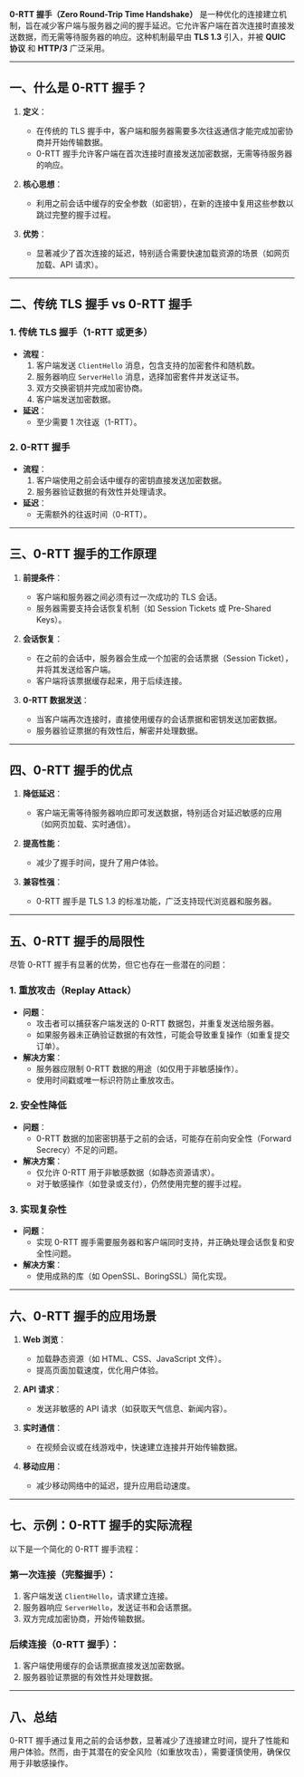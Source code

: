 **0-RTT 握手（Zero Round-Trip Time Handshake）** 是一种优化的连接建立机制，旨在减少客户端与服务器之间的握手延迟。它允许客户端在首次连接时直接发送数据，而无需等待服务器的响应。这种机制最早由 **TLS 1.3** 引入，并被 **QUIC 协议** 和 **HTTP/3** 广泛采用。


---

## **一、什么是 0-RTT 握手？**
1. **定义**：
   - 在传统的 TLS 握手中，客户端和服务器需要多次往返通信才能完成加密协商并开始传输数据。
   - 0-RTT 握手允许客户端在首次连接时直接发送加密数据，无需等待服务器的响应。

2. **核心思想**：
   - 利用之前会话中缓存的安全参数（如密钥），在新的连接中复用这些参数以跳过完整的握手过程。

3. **优势**：
   - 显著减少了首次连接的延迟，特别适合需要快速加载资源的场景（如网页加载、API 请求）。

---

## **二、传统 TLS 握手 vs 0-RTT 握手**

### 1. **传统 TLS 握手（1-RTT 或更多）**
- **流程**：
  1. 客户端发送 `ClientHello` 消息，包含支持的加密套件和随机数。
  2. 服务器响应 `ServerHello` 消息，选择加密套件并发送证书。
  3. 双方交换密钥并完成加密协商。
  4. 客户端发送加密数据。
- **延迟**：
  - 至少需要 1 次往返（1-RTT）。

### 2. **0-RTT 握手**
- **流程**：
  1. 客户端使用之前会话中缓存的密钥直接发送加密数据。
  2. 服务器验证数据的有效性并处理请求。
- **延迟**：
  - 无需额外的往返时间（0-RTT）。

---

## **三、0-RTT 握手的工作原理**
1. **前提条件**：
   - 客户端和服务器之间必须有过一次成功的 TLS 会话。
   - 服务器需要支持会话恢复机制（如 Session Tickets 或 Pre-Shared Keys）。

2. **会话恢复**：
   - 在之前的会话中，服务器会生成一个加密的会话票据（Session Ticket），并将其发送给客户端。
   - 客户端将该票据缓存起来，用于后续连接。

3. **0-RTT 数据发送**：
   - 当客户端再次连接时，直接使用缓存的会话票据和密钥发送加密数据。
   - 服务器验证票据的有效性后，解密并处理数据。

---

## **四、0-RTT 握手的优点**
1. **降低延迟**：
   - 客户端无需等待服务器响应即可发送数据，特别适合对延迟敏感的应用（如网页加载、实时通信）。

2. **提高性能**：
   - 减少了握手时间，提升了用户体验。

3. **兼容性强**：
   - 0-RTT 握手是 TLS 1.3 的标准功能，广泛支持现代浏览器和服务器。

---

## **五、0-RTT 握手的局限性**
尽管 0-RTT 握手有显著的优势，但它也存在一些潜在的问题：

### 1. **重放攻击（Replay Attack）**
- **问题**：
  - 攻击者可以捕获客户端发送的 0-RTT 数据包，并重复发送给服务器。
  - 如果服务器未正确验证数据的有效性，可能会导致重复操作（如重复提交订单）。
- **解决方案**：
  - 服务器应限制 0-RTT 数据的用途（如仅用于非敏感操作）。
  - 使用时间戳或唯一标识符防止重放攻击。

### 2. **安全性降低**
- **问题**：
  - 0-RTT 数据的加密密钥基于之前的会话，可能存在前向安全性（Forward Secrecy）不足的问题。
- **解决方案**：
  - 仅允许 0-RTT 用于非敏感数据（如静态资源请求）。
  - 对于敏感操作（如登录或支付），仍然使用完整的握手过程。

### 3. **实现复杂性**
- **问题**：
  - 实现 0-RTT 握手需要服务器和客户端同时支持，并正确处理会话恢复和安全性问题。
- **解决方案**：
  - 使用成熟的库（如 OpenSSL、BoringSSL）简化实现。

---

## **六、0-RTT 握手的应用场景**
1. **Web 浏览**：
   - 加载静态资源（如 HTML、CSS、JavaScript 文件）。
   - 提高页面加载速度，优化用户体验。

2. **API 请求**：
   - 发送非敏感的 API 请求（如获取天气信息、新闻内容）。

3. **实时通信**：
   - 在视频会议或在线游戏中，快速建立连接并开始传输数据。

4. **移动应用**：
   - 减少移动网络中的延迟，提升应用启动速度。

---

## **七、示例：0-RTT 握手的实际流程**
以下是一个简化的 0-RTT 握手流程：

### 第一次连接（完整握手）：
1. 客户端发送 `ClientHello`，请求建立连接。
2. 服务器响应 `ServerHello`，发送证书和会话票据。
3. 双方完成加密协商，开始传输数据。

### 后续连接（0-RTT 握手）：
1. 客户端使用缓存的会话票据直接发送加密数据。
2. 服务器验证票据的有效性并处理数据。

---

## **八、总结**
0-RTT 握手通过复用之前的会话参数，显著减少了连接建立时间，提升了性能和用户体验。然而，由于其潜在的安全风险（如重放攻击），需要谨慎使用，确保仅用于非敏感操作。
